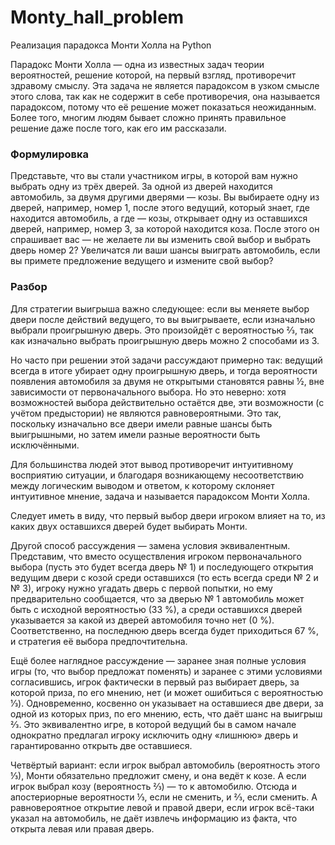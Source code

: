 # Monty_hall_problem
Реализация парадокса Монти Холла на Python

Парадокс Монти Холла — одна из известных задач теории вероятностей, решение которой, на первый взгляд, противоречит здравому смыслу. Эта задача не является парадоксом в узком смысле этого слова, так как не содержит в себе противоречия, она называется парадоксом, потому что её решение может показаться неожиданным. Более того, многим людям бывает сложно принять правильное решение даже после того, как его им рассказали.

### Формулировка
Представьте, что вы стали участником игры, в которой вам нужно выбрать одну из трёх дверей. За одной из дверей находится автомобиль, за двумя другими дверями — козы. Вы выбираете одну из дверей, например, номер 1, после этого ведущий, который знает, где находится автомобиль, а где — козы, открывает одну из оставшихся дверей, например, номер 3, за которой находится коза. После этого он спрашивает вас — не желаете ли вы изменить свой выбор и выбрать дверь номер 2? Увеличатся ли ваши шансы выиграть автомобиль, если вы примете предложение ведущего и измените свой выбор?

### Разбор
Для стратегии выигрыша важно следующее: если вы меняете выбор двери после действий ведущего, то вы выигрываете, если изначально выбрали проигрышную дверь. Это произойдёт с вероятностью 2⁄3, так как изначально выбрать проигрышную дверь можно 2 способами из 3.

Но часто при решении этой задачи рассуждают примерно так: ведущий всегда в итоге убирает одну проигрышную дверь, и тогда вероятности появления автомобиля за двумя не открытыми становятся равны ½, вне зависимости от первоначального выбора. Но это неверно: хотя возможностей выбора действительно остаётся две, эти возможности (с учётом предыстории) не являются равновероятными. Это так, поскольку изначально все двери имели равные шансы быть выигрышными, но затем имели разные вероятности быть исключёнными.

Для большинства людей этот вывод противоречит интуитивному восприятию ситуации, и благодаря возникающему несоответствию между логическим выводом и ответом, к которому склоняет интуитивное мнение, задача и называется парадоксом Монти Холла.

Следует иметь в виду, что первый выбор двери игроком влияет на то, из каких двух оставшихся дверей будет выбирать Монти.

Другой способ рассуждения — замена условия эквивалентным. Представим, что вместо осуществления игроком первоначального выбора (пусть это будет всегда дверь № 1) и последующего открытия ведущим двери с козой среди оставшихся (то есть всегда среди № 2 и № 3), игроку нужно угадать дверь с первой попытки, но ему предварительно сообщается, что за дверью № 1 автомобиль может быть с исходной вероятностью (33 %), а среди оставшихся дверей указывается за какой из дверей автомобиля точно нет (0 %). Соответственно, на последнюю дверь всегда будет приходиться 67 %, и стратегия её выбора предпочтительна.

Ещё более наглядное рассуждение — заранее зная полные условия игры (то, что выбор предложат поменять) и заранее с этими условиями согласившись, игрок фактически в первый раз выбирает дверь, за которой приза, по его мнению, нет (и может ошибиться с вероятностью 1⁄3). Одновременно, косвенно он указывает на оставшиеся две двери, за одной из которых приз, по его мнению, есть, что даёт шанс на выигрыш 2⁄3. Это эквивалентно игре, в которой ведущий бы в самом начале однократно предлагал игроку исключить одну «лишнюю» дверь и гарантированно открыть две оставшиеся.

Четвёртый вариант: если игрок выбрал автомобиль (вероятность этого ⅓), Монти обязательно предложит смену, и она ведёт к козе. А если игрок выбрал козу (вероятность ⅔) — то к автомобилю. Отсюда и апостериорные вероятности ⅓, если не сменить, и ⅔, если сменить. А равновероятное открытие левой и правой двери, если игрок всё-таки указал на автомобиль, не даёт извлечь информацию из факта, что открыта левая или правая дверь.

